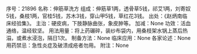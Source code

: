 序号：21896
名称：伸筋草洗方
组成：伸筋草1两，透骨草5钱，祁艾1两，刘寄奴5钱，桑枝1两，官桂5钱，苏木3钱，穿山甲5钱，草红花3钱。
出处：《赵炳南临床经验集》。
主治：硬皮病，下肢静脉曲张，象皮肿等。
加减：None
功效：活血通络，温经软坚。
用法用量：将上药碾碎，装纱布袋内，用桑枝架水锅上蒸后热溻，或煮水浸泡，隔日1次。
制备方法：None
临床应用：None
各家论述：None
用药禁忌：急性炎症及破溃成疮者勿用。
附注：None
